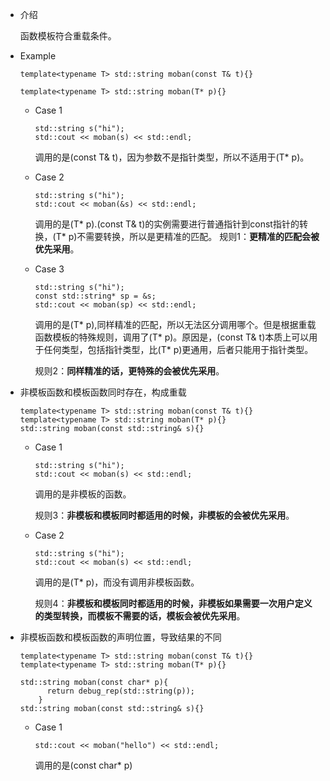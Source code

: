 * 介绍

  函数模板符合重载条件。

* Example

  ```
  template<typename T> std::string moban(const T& t){}
  
  template<typename T> std::string moban(T* p){}
  ```

  * Case 1

    ```
    std::string s("hi");
    std::cout << moban(s) << std::endl;
    ```

    调用的是(const T& t)，因为参数不是指针类型，所以不适用于(T* p)。

  * Case 2

    ```
    std::string s("hi");
    std::cout << moban(&s) << std::endl;
    ```

    调用的是(T* p).(const T& t)的实例需要进行普通指针到const指针的转换，(T* p)不需要转换，所以是更精准的匹配。
    规则1：**更精准的匹配会被优先采用**。

  * Case 3

    ```
    std::string s("hi");
    const std::string* sp = &s;
    std::cout << moban(sp) << std::endl;
    ```

    调用的是(T* p),同样精准的匹配，所以无法区分调用哪个。但是根据重载函数模板的特殊规则，调用了(T* p)。原因是，(const T& t)本质上可以用于任何类型，包括指针类型，比(T* p)更通用，后者只能用于指针类型。

    规则2：**同样精准的话，更特殊的会被优先采用**。

  

* 非模板函数和模板函数同时存在，构成重载

  ```
  template<typename T> std::string moban(const T& t){}
  template<typename T> std::string moban(T* p){}
  std::string moban(const std::string& s){}
  ```

  * Case 1

    ```
    std::string s("hi");
    std::cout << moban(s) << std::endl;
    ```

    调用的是非模板的函数。

    规则3：**非模板和模板同时都适用的时候，非模板的会被优先采用**。

  * Case 2

    ```
    std::string s("hi");
    std::cout << moban(s) << std::endl;
    ```

    调用的是(T* p)，而没有调用非模板函数。

    规则4：**非模板和模板同时都适用的时候，非模板如果需要一次用户定义的类型转换，而模板不需要的话，模板会被优先采用**。

* 非模板函数和模板函数的声明位置，导致结果的不同

  ```
  template<typename T> std::string moban(const T& t){}
  template<typename T> std::string moban(T* p){}
  
  std::string moban(const char* p){
        return debug_rep(std::string(p));
      }
  std::string moban(const std::string& s){}
  ```

  * Case 1

    ```
    std::cout << moban("hello") << std::endl;
    ```

    调用的是(const char* p)

  

  

  